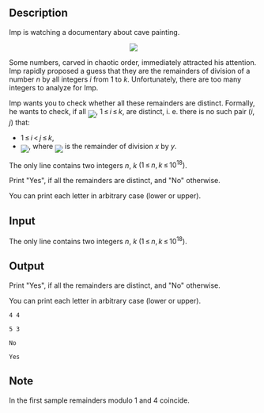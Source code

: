 ## Description

<div><p>Imp is watching a documentary about cave painting.</p><center> <img class="tex-graphics" src="file://33kp7VE5.png" style="max-width: 100.0%;max-height: 100.0%;"> </center><p>Some numbers, carved in chaotic order, immediately attracted his attention. Imp rapidly proposed a guess that they are the remainders of division of a number <span class="tex-span"><i>n</i></span> by all integers <span class="tex-span"><i>i</i></span> from <span class="tex-span">1</span> to <span class="tex-span"><i>k</i></span>. Unfortunately, there are too many integers to analyze for Imp.</p><p>Imp wants you to check whether all these remainders are distinct. Formally, he wants to check, if all <img align="middle" class="tex-formula" src="file://GsyJpu48.png" style="max-width: 100.0%;max-height: 100.0%;">, <span class="tex-span">1 ≤ <i>i</i> ≤ <i>k</i></span>, are distinct, i.&nbsp;e. there is no such pair <span class="tex-span">(<i>i</i>, <i>j</i>)</span> that: </p><ul> <li> <span class="tex-span">1 ≤ <i>i</i> &lt; <i>j</i> ≤ <i>k</i></span>, </li><li> <img align="middle" class="tex-formula" src="file://rxWDemex.png" style="max-width: 100.0%;max-height: 100.0%;">, where <img align="middle" class="tex-formula" src="file://jStULqfB.png" style="max-width: 100.0%;max-height: 100.0%;"> is the remainder of division <span class="tex-span"><i>x</i></span> by <span class="tex-span"><i>y</i></span>. </li></ul></div><div class="input-specification"><p>The only line contains two integers <span class="tex-span"><i>n</i></span>, <span class="tex-span"><i>k</i></span> <span class="tex-span">(1 ≤ <i>n</i>, <i>k</i> ≤ 10<sup class="upper-index">18</sup>)</span>.</p></div><div class="output-specification"><p>Print "<span class="tex-font-style-tt">Yes</span>", if all the remainders are distinct, and "<span class="tex-font-style-tt">No</span>" otherwise.</p><p>You can print each letter in arbitrary case (lower or upper).</p></div>

## Input

<p>The only line contains two integers <span class="tex-span"><i>n</i></span>, <span class="tex-span"><i>k</i></span> <span class="tex-span">(1 ≤ <i>n</i>, <i>k</i> ≤ 10<sup class="upper-index">18</sup>)</span>.</p>

## Output

<p>Print "<span class="tex-font-style-tt">Yes</span>", if all the remainders are distinct, and "<span class="tex-font-style-tt">No</span>" otherwise.</p><p>You can print each letter in arbitrary case (lower or upper).</p>





```input1
4 4

```




```input2
5 3

```




```output1
No

```




```output2
Yes

```



## Note

<p>In the first sample remainders modulo <span class="tex-span">1</span> and <span class="tex-span">4</span> coincide.</p>
